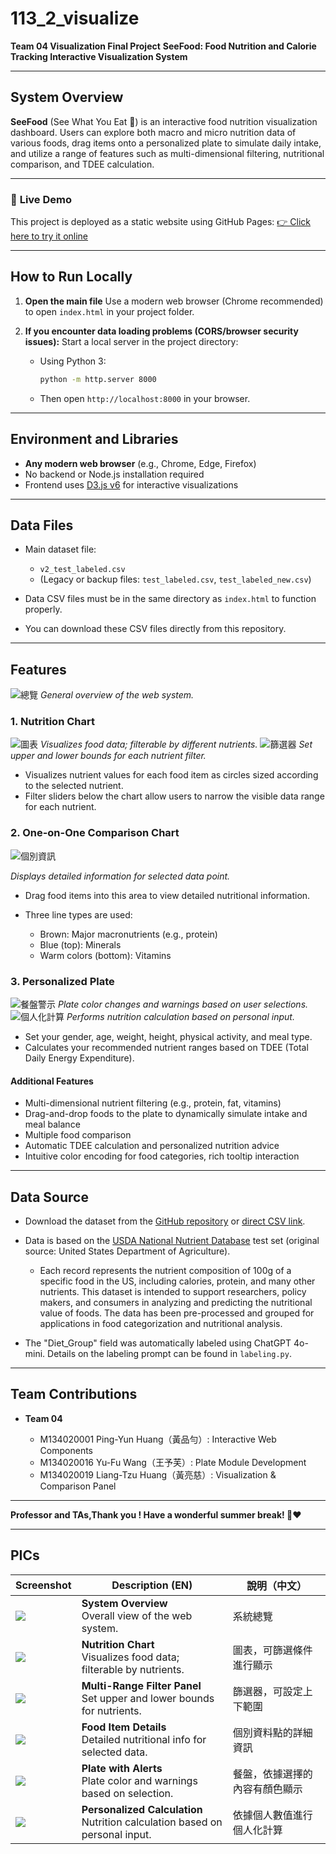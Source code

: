 # 113\_2\_visualize

**Team 04 Visualization Final Project**
**SeeFood: Food Nutrition and Calorie Tracking Interactive Visualization System**

---

## System Overview

**SeeFood** (See What You Eat 👀) is an interactive food nutrition visualization dashboard. Users can explore both macro and micro nutrition data of various foods, drag items onto a personalized plate to simulate daily intake, and utilize a range of features such as multi-dimensional filtering, nutritional comparison, and TDEE calculation.

---

### 🔗 **Live Demo**

This project is deployed as a static website using GitHub Pages:
[👉 Click here to try it online](https://a1093351.github.io/)

---

## How to Run Locally

1. **Open the main file**
   Use a modern web browser (Chrome recommended) to open `index.html` in your project folder.

2. **If you encounter data loading problems (CORS/browser security issues):**
   Start a local server in the project directory:

   * Using Python 3:

     ```bash
     python -m http.server 8000
     ```
   * Then open `http://localhost:8000` in your browser.

---

## Environment and Libraries

* **Any modern web browser** (e.g., Chrome, Edge, Firefox)
* No backend or Node.js installation required
* Frontend uses [D3.js v6](https://github.com/d3/d3/releases/tag/v6.7.0) for interactive visualizations

---

## Data Files

* Main dataset file:

  * `v2_test_labeled.csv`
  * (Legacy or backup files: `test_labeled.csv`, `test_labeled_new.csv`)
* Data CSV files must be in the same directory as `index.html` to function properly.
* You can download these CSV files directly from this repository.

---

## Features
![總覽](img/總覽.jpg)
*General overview of the web system.*
### 1. Nutrition Chart
![圖表](img/圖表.jpg)
*Visualizes food data; filterable by different nutrients.*
![篩選器](img/篩選器.jpg)
*Set upper and lower bounds for each nutrient filter.*
* Visualizes nutrient values for each food item as circles sized according to the selected nutrient.
* Filter sliders below the chart allow users to narrow the visible data range for each nutrient.

### 2. One-on-One Comparison Chart
![個別資訊](img/個別資訊.jpg)

*Displays detailed information for selected data point.*
* Drag food items into this area to view detailed nutritional information.
* Three line types are used:

  * Brown: Major macronutrients (e.g., protein)
  * Blue (top): Minerals
  * Warm colors (bottom): Vitamins

### 3. Personalized Plate
![餐盤警示](img/餐盤警示.jpg)
*Plate color changes and warnings based on user selections.*
![個人化計算](img/個人化計算.jpg)
*Performs nutrition calculation based on personal input.*
* Set your gender, age, weight, height, physical activity, and meal type.
* Calculates your recommended nutrient ranges based on TDEE (Total Daily Energy Expenditure).

#### Additional Features

* Multi-dimensional nutrient filtering (e.g., protein, fat, vitamins)
* Drag-and-drop foods to the plate to dynamically simulate intake and meal balance
* Multiple food comparison
* Automatic TDEE calculation and personalized nutrition advice
* Intuitive color encoding for food categories, rich tooltip interaction

---

## Data Source

* Download the dataset from the [GitHub repository](https://github.com/a1093351/a1093351.github.io) or [direct CSV link](https://github.com/a1093351/a1093351.github.io/raw/main/v2_test_labeled.csv).
* Data is based on the [USDA National Nutrient Database](https://www.kaggle.com/datasets/haithemhermessi/usda-national-nutrient-database?select=train.csv) test set (original source: United States Department of Agriculture).

  * Each record represents the nutrient composition of 100g of a specific food in the US, including calories, protein, and many other nutrients. This dataset is intended to support researchers, policy makers, and consumers in analyzing and predicting the nutritional value of foods. The data has been pre-processed and grouped for applications in food categorization and nutritional analysis.
* The "Diet\_Group" field was automatically labeled using ChatGPT 4o-mini. Details on the labeling prompt can be found in `labeling.py`.

---

## Team Contributions

* **Team 04**

  * M134020001 Ping-Yun Huang（黃品勻）: Interactive Web Components
  * M134020016 Yu-Fu Wang（王予芙）: Plate Module Development
  * M134020019 Liang-Tzu Huang（黃亮慈）: Visualization & Comparison Panel

---

**Professor and TAs,Thank you ! Have a wonderful summer break! 🥳❤️**

---
## PICs

| Screenshot                               | Description (EN)                                   | 說明（中文）                     |
|-------------------------------------------|----------------------------------------------------|-----------------------------------|
| ![](img/總覽.jpg)       | **System Overview**<br>Overall view of the web system.         | 系統總覽                          |
| ![](img/圖表.jpg)       | **Nutrition Chart**<br>Visualizes food data; filterable by nutrients. | 圖表，可篩選條件進行顯示           |
| ![](img/篩選器.jpg)     | **Multi-Range Filter Panel**<br>Set upper and lower bounds for nutrients. | 篩選器，可設定上下範圍             |
| ![](img/個別資訊.jpg)   | **Food Item Details**<br>Detailed nutritional info for selected data. | 個別資料點的詳細資訊              |
| ![](img/餐盤警示.jpg)   | **Plate with Alerts**<br>Plate color and warnings based on selection. | 餐盤，依據選擇的內容有顏色顯示     |
| ![](img/個人化計算.jpg) | **Personalized Calculation**<br>Nutrition calculation based on personal input. | 依據個人數值進行個人化計算         |
